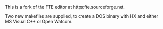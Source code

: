 
This is a fork of the FTE editor at https:fte.sourceforge.net.

Two new makefiles are supplied, to create a DOS binary with HX and either MS Visual C++ or Open Watcom.

